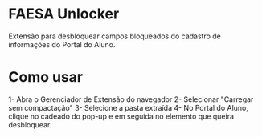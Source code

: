 # FAESA Unlocker
Extensão para desbloquear campos bloqueados do cadastro de informações do Portal do Aluno.

# Como usar
1- Abra o Gerenciador de Extensão do navegador
2- Selecionar "Carregar sem compactação"
3- Selecione a pasta extraída
4- No Portal do Aluno, clique no cadeado do pop-up e em seguida no elemento que queira desbloquear.
